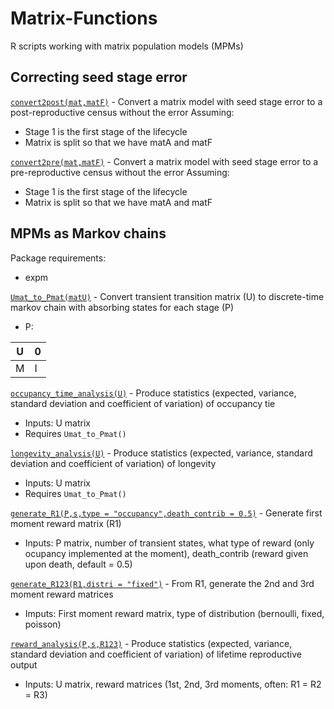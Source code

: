 # Matrix-Functions
R scripts working with matrix population models (MPMs)

## Correcting seed stage error

[`convert2post(mat,matF)`](https://raw.githubusercontent.com/simonrolph/Matrix-Functions/master/convert2post.R) - Convert a matrix model with seed stage error to a post-reproductive census without the error
Assuming:
* Stage 1 is the first stage of the lifecycle
* Matrix is split so that we have matA and matF

[`convert2pre(mat,matF)`](https://raw.githubusercontent.com/simonrolph/Matrix-Functions/master/convert2pre.R) - Convert a matrix model with seed stage error to a pre-reproductive census without the error
Assuming:
* Stage 1 is the first stage of the lifecycle
* Matrix is split so that we have matA and matF

## MPMs as Markov chains

Package requirements:

* expm

[`Umat_to_Pmat(matU)`](https://raw.githubusercontent.com/simonrolph/Matrix-Functions/master/Umat_to_Pmat.R) - Convert transient transition matrix (U) to discrete-time markov chain with absorbing states for each stage (P)

* P:

| U | 0 |
|---|---|
| M | I |

[`occupancy_time_analysis(U)`](https://raw.githubusercontent.com/simonrolph/Matrix-Functions/master/occupancy_time_analysis.R) - Produce statistics (expected, variance, standard deviation and coefficient of variation) of occupancy tie

* Inputs: U matrix
* Requires `Umat_to_Pmat()`

[`longevity_analysis(U)`](https://raw.githubusercontent.com/simonrolph/Matrix-Functions/master/longevity_analysis.R) - Produce statistics (expected, variance, standard deviation and coefficient of variation) of longevity

* Inputs: U matrix
* Requires `Umat_to_Pmat()`

[`generate_R1(P,s,type = "occupancy",death_contrib = 0.5)`](https://raw.githubusercontent.com/simonrolph/Matrix-Functions/master/generate_R1.R) - Generate first moment reward matrix (R1)

* Inputs: P matrix, number of transient states, what type of reward (only ocupancy implemented at the moment), death_contrib (reward given upon death, default = 0.5)

[`generate_R123(R1,distri = "fixed")`](https://raw.githubusercontent.com/simonrolph/Matrix-Functions/master/generate_R123.R) - From R1, generate the 2nd and 3rd moment reward matrices

* Imputs: First moment reward matrix, type of distribution (bernoulli, fixed, poisson)

[`reward_analysis(P,s,R123)`](https://raw.githubusercontent.com/simonrolph/Matrix-Functions/master/reward_analysis.R) - Produce statistics (expected, variance, standard deviation and coefficient of variation) of lifetime reproductive output

* Inputs: U matrix, reward matrices (1st, 2nd, 3rd moments, often: R1 = R2 = R3)
